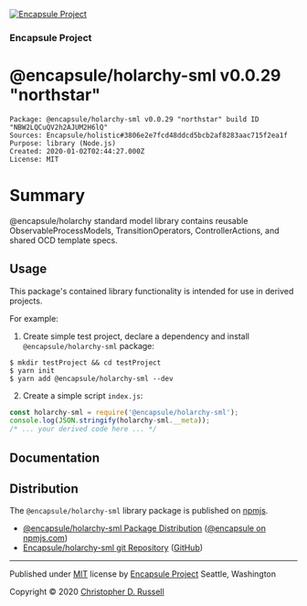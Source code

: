 [![Encapsule Project](https://encapsule.io/images/blue-burst-encapsule.io-icon-72x72.png "Encapsule Project")](https://encapsule.io)

### Encapsule Project

# @encapsule/holarchy-sml v0.0.29 "northstar"

```
Package: @encapsule/holarchy-sml v0.0.29 "northstar" build ID "NBW2LQCuQV2h2AJUM2H6lQ"
Sources: Encapsule/holistic#3806e2e7fcd48ddcd5bcb2af8283aac715f2ea1f
Purpose: library (Node.js)
Created: 2020-01-02T02:44:27.000Z
License: MIT
```

# Summary

@encapsule/holarchy standard model library contains reusable ObservableProcessModels, TransitionOperators, ControllerActions, and shared OCD template specs.

## Usage

This package's contained library functionality is intended for use in derived projects.

For example:

1. Create simple test project, declare a dependency and install `@encapsule/holarchy-sml` package:

```
$ mkdir testProject && cd testProject
$ yarn init
$ yarn add @encapsule/holarchy-sml --dev
```

2. Create a simple script `index.js`:

```JavaScript
const holarchy-sml = require('@encapsule/holarchy-sml');
console.log(JSON.stringify(holarchy-sml.__meta));
/* ... your derived code here ... */
```

## Documentation

## Distribution

The `@encapsule/holarchy-sml` library package is published on [npmjs](https://npmjs.com).

- [@encapsule/holarchy-sml Package Distribution](https://npmjs.com/package/@encapsule/holarchy-sml/v/0.0.29) ([@encapsule on npmjs.com](https://www.npmjs.com/org/encapsule))
- [Encapsule/holarchy-sml git Repository](https://github.com/Encapsule/holarchy-sml) ([GitHub](https://github.com/Encapsule))

<hr>

Published under [MIT](LICENSE) license by [Encapsule Project](https://encapsule.io) Seattle, Washington

Copyright &copy; 2020 [Christopher D. Russell](https://github.com/ChrisRus)